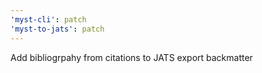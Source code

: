 ```yaml
---
'myst-cli': patch
'myst-to-jats': patch
---
```


Add bibliogrpahy from citations to JATS export backmatter
